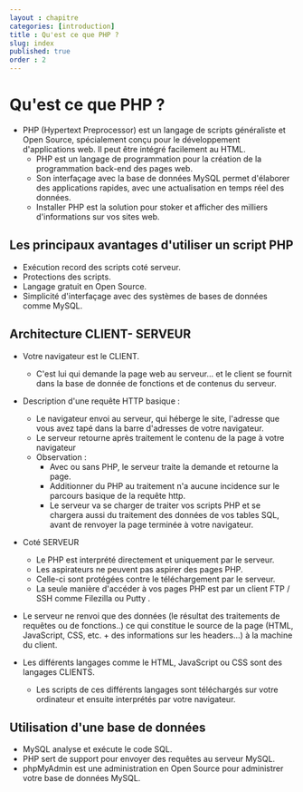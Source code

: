 ```yaml
---
layout : chapitre
categories: [introduction]
title : Qu'est ce que PHP ?
slug: index
published: true
order : 2
---
```



# Qu'est ce que PHP ?

- PHP (Hypertext Preprocessor) est un langage de scripts généraliste et Open Source, spécialement conçu pour le développement d'applications web. Il peut être intégré facilement au HTML.
  - PHP est un langage de programmation pour la création de la programmation back-end des pages web.
  - Son interfaçage avec la base de données MySQL permet d'élaborer des applications rapides, avec une actualisation en temps réel des données. 
  - Installer PHP est la solution pour stoker et afficher des milliers d'informations sur vos sites web.

## Les principaux avantages d'utiliser un script PHP

- Exécution record des scripts coté serveur.
- Protections des scripts.
- Langage gratuit en Open Source.
- Simplicité d'interfaçage avec des systèmes de bases de données comme MySQL.

## Architecture CLIENT- SERVEUR

- Votre navigateur est le CLIENT. 
  - C'est lui qui demande la page web au serveur... et le client se fournit dans la base de donnée de fonctions et de contenus du serveur. 
- Description d'une requête HTTP basique :
  - Le navigateur envoi au serveur, qui héberge le site, l'adresse que vous avez tapé dans la barre d'adresses de votre navigateur.
  - Le serveur retourne après traitement le contenu de la page à votre navigateur
  - Observation :
    - Avec ou sans PHP, le serveur traite la demande et retourne la page. 
    - Additionner du PHP au traitement n'a aucune incidence sur le parcours basique de la requête http. 
    - Le serveur va se charger de traiter vos scripts PHP et se chargera aussi du traitement des données de vos tables SQL, avant de renvoyer la page terminée à votre navigateur.
- Coté SERVEUR
  - Le PHP est interprété directement et uniquement par le serveur. 
  - Les aspirateurs ne peuvent pas aspirer des pages PHP. 
  - Celle-ci sont protégées contre le téléchargement par le serveur. 
  - La seule manière d'accéder à vos pages PHP est par un client FTP / SSH comme Filezilla ou Putty .
- Le serveur ne renvoi que des données (le résultat des traitements de requêtes ou de fonctions..) ce qui constitue le source de la page (HTML, JavaScript, CSS, etc. + des informations sur les headers...) à la machine du client.

- Les différents langages comme le HTML, JavaScript ou CSS sont des langages CLIENTS.
  - Les scripts de ces différents langages sont téléchargés sur votre ordinateur et ensuite interprétés par votre navigateur.

## Utilisation  d'une base de données
  - MySQL analyse et exécute le code SQL. 
  - PHP sert de support pour envoyer des requêtes au serveur MySQL.
  - phpMyAdmin est une administration en Open Source pour administrer votre base de données MySQL.
 

